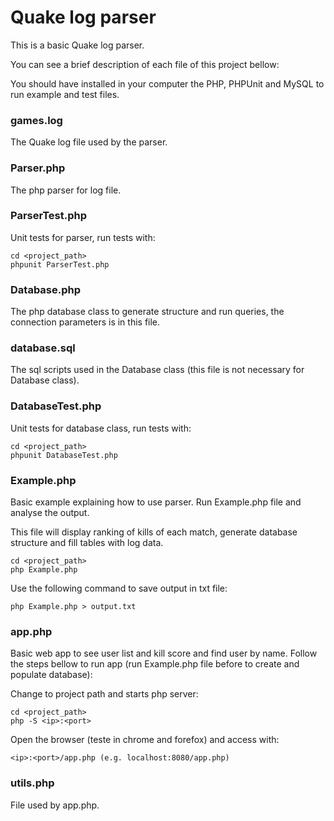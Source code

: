 # Quake log parser

This is a basic Quake log parser.

You can see a brief description of each file of this project bellow:

You should have installed in your computer the PHP, PHPUnit and MySQL to run example and test files.

### games.log

The Quake log file used by the parser.

### Parser.php

The php parser for log file.

### ParserTest.php

Unit tests for parser, run tests with:

```
cd <project_path>
phpunit ParserTest.php
```

### Database.php

The php database class to generate structure and run queries, the connection parameters is in this file.

### database.sql

The sql scripts used in the Database class (this file is not necessary for Database class).

### DatabaseTest.php

Unit tests for database class, run tests with:

```
cd <project_path>
phpunit DatabaseTest.php
```

### Example.php

Basic example explaining how to use parser. Run Example.php file and analyse the output.

This file will display ranking of kills of each match, generate database structure and fill tables with log data.

```
cd <project_path>
php Example.php
```

Use the following command to save output in txt file:

```
php Example.php > output.txt
```

### app.php

Basic web app to see user list and kill score and find user by name.
Follow the steps bellow to run app (run Example.php file before to create and populate database):

Change to project path and starts php server:
```
cd <project_path>
php -S <ip>:<port>

```

Open the browser (teste in chrome and forefox) and access with:

```
<ip>:<port>/app.php (e.g. localhost:8080/app.php)
```

### utils.php

File used by app.php.

